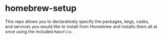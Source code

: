 homebrew-setup
==============

This repo allows you to declaratively specify the packages, kegs, casks, and
services you would like to install from Homebrew and installs them all at once
using the included ``Makefile``.
